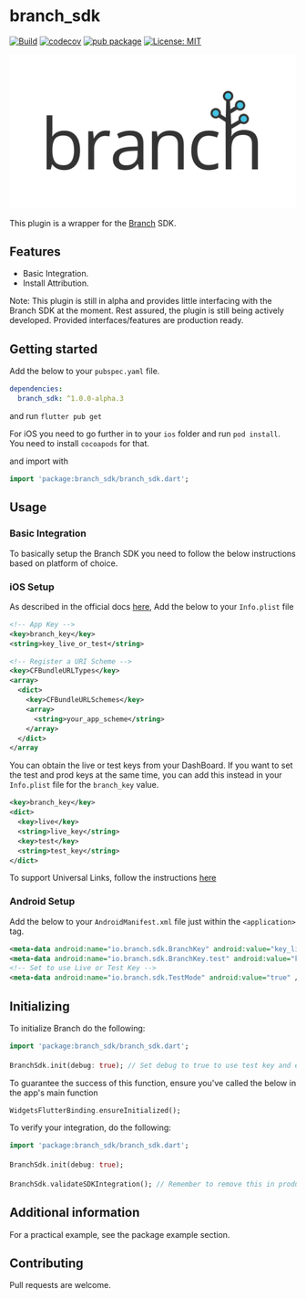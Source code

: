# branch_sdk

[![Build](https://github.com/francis94c/branch_sdk/actions/workflows/main.yml/badge.svg)](https://github.com/francis94c/branch_sdk/actions/workflows/main.yml) [![codecov](https://codecov.io/gh/francis94c/branch_sdk/branch/master/graph/badge.svg?token=KCPSZJHEO9)](https://codecov.io/gh/francis94c/branch_sdk) [![pub package](https://img.shields.io/pub/v/branch_sdk.svg)](https://pub.dev/packages/branch_sdk) [![License: MIT](https://img.shields.io/badge/License-MIT-yellow.svg)](https://opensource.org/licenses/MIT)

[![Branch](https://github.com/francis94c/branch_sdk/blob/master/assets/images/branch.png?raw=true)](https://branch.io)

This plugin is a wrapper for the [Branch](https://branch.io) SDK.

## Features

- Basic Integration.
- Install Attribution.

Note: This plugin is still in alpha and provides little interfacing with the Branch SDK at the moment. Rest assured, the plugin is still being actively developed. Provided interfaces/features are production ready.

## Getting started

Add the below to your `pubspec.yaml` file.

```yaml
dependencies:
  branch_sdk: ^1.0.0-alpha.3
```

and run `flutter pub get`

For iOS you need to go further in to your `ios` folder and run `pod install`. You need to install `cocoapods` for that.

and import with

```dart
import 'package:branch_sdk/branch_sdk.dart';
```

## Usage

### Basic Integration

To basically setup the Branch SDK you need to follow the below instructions based on platform of choice.

### iOS Setup

As described in the official docs [here](https://help.branch.io/developers-hub/docs/ios-full-reference#register-your-app), Add the below to your `Info.plist` file

```xml
<!-- App Key -->
<key>branch_key</key>
<string>key_live_or_test</string>
```

```xml
<!-- Register a URI Scheme -->
<key>CFBundleURLTypes</key>
<array>
  <dict>
    <key>CFBundleURLSchemes</key>
	<array>
	  <string>your_app_scheme</string>
	</array>
  </dict>
</array
```

You can obtain the live or test keys from your DashBoard. If you want to set the test and prod keys at the same time, you can add this instead in your `Info.plist` file for the `branch_key` value.

```xml
<key>branch_key</key>
<dict>
  <key>live</key>
  <string>live_key</string>
  <key>test</key>
  <string>test_key</string>
</dict>
```

To support Universal Links, follow the instructions [here](https://help.branch.io/developers-hub/docs/ios-full-reference#support-universal-linking-ios-9-and-above)

### Android Setup

Add the below to your `AndroidManifest.xml` file just within the `<application>` tag.

```xml
<meta-data android:name="io.branch.sdk.BranchKey" android:value="key_live_abc" />
<meta-data android:name="io.branch.sdk.BranchKey.test" android:value="key_test_abc" />
<!-- Set to use Live or Test Key -->
<meta-data android:name="io.branch.sdk.TestMode" android:value="true" />
```

## Initializing

To initialize Branch do the following:

```dart
import 'package:branch_sdk/branch_sdk.dart';

BranchSdk.init(debug: true); // Set debug to true to use test key and enable logging. Note io.branch.sdk.TestMode in AndroidManifest.xml must be set to true for debug:true to work.
```

To guarantee the success of this function, ensure you've called the below in the app's main function

```dart
WidgetsFlutterBinding.ensureInitialized();
```

To verify your integration, do the following:

```dart
import 'package:branch_sdk/branch_sdk.dart';

BranchSdk.init(debug: true);

BranchSdk.validateSDKIntegration(); // Remember to remove this in production.
```

## Additional information

For a practical example, see the package example section.

## Contributing

Pull requests are welcome.